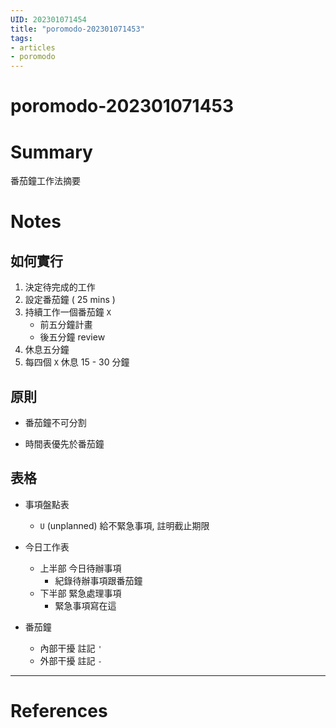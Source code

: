 ```yaml
--- 
UID: 202301071454
title: "poromodo-202301071453"
tags:
- articles
- poromodo
---
```


# poromodo-202301071453

# Summary

番茄鐘工作法摘要

# Notes

## 如何實行


1. 決定待完成的工作
2. 設定番茄鐘 ( 25 mins )
3. 持續工作一個番茄鐘 `X`
    * 前五分鐘計畫
    * 後五分鐘 review
4. 休息五分鐘
5. 每四個 `X` 休息 15 - 30 分鐘


## 原則

* 番茄鐘不可分割

* 時間表優先於番茄鐘


## 表格

* 事項盤點表
    * `U` (unplanned) 給不緊急事項, 註明截止期限

* 今日工作表
    * 上半部 今日待辦事項
        * 紀錄待辦事項跟番茄鐘
    * 下半部 緊急處理事項
        * 緊急事項寫在這

* 番茄鐘
    * 內部干擾 註記 `'`
    * 外部干擾 註記 `-`

---

# References
